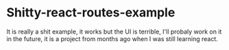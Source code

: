 # Shitty-react-routes-example
It is really a shit example, it works but the UI is terrible, I'll probaly work on it in the future, it is a project from months ago when I was still learning react.
